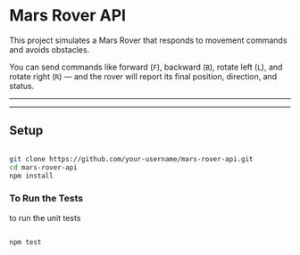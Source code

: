 # Mars Rover API

This project simulates a Mars Rover that responds to movement commands and avoids obstacles.

You can send commands like forward (`F`), backward (`B`), rotate left (`L`), and rotate right (`R`) 
— and the rover will report its final position, direction, and status.

---


---

## Setup

```bash

git clone https://github.com/your-username/mars-rover-api.git
cd mars-rover-api
npm install

```

### To Run the Tests

to run the unit tests

```bash

npm test

```





